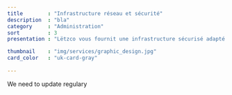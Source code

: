 ```yaml
---
title        : "Infrastructure réseau et sécurité"
description  : "bla"
category     : "Administration"
sort         : 3
presentation : "Lëtzco vous fournit une infrastructure sécurisé adapté à votre corps de métier. Confiez-nous vos demandes de câblage, la gestion de votre vidéosurveillance. Grâce à l’expérience de nos ingénieurs et techniciens, nous mettrons en œuvre une large gamme de solution compatible à vos attentes."

thumbnail    : "img/services/graphic_design.jpg"
card_color   : "uk-card-gray"
    
---
```


We need to update regulary